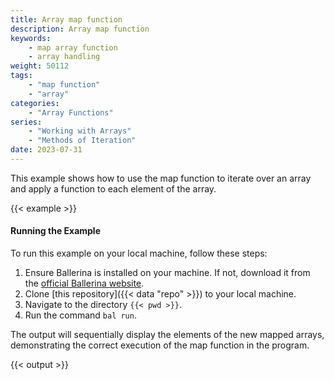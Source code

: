 ```yaml
---
title: Array map function
description: Array map function
keywords:
    - map array function
    - array handling
weight: 50112
tags:
    - "map function"
    - "array"
categories:
    - "Array Functions"
series:
    - "Working with Arrays"
    - "Methods of Iteration"
date: 2023-07-31
---
```


This example shows how to use the map function to iterate over an array and apply a function to each element of the array. 

{{< example >}}

#### Running the Example

To run this example on your local machine, follow these steps:

1. Ensure Ballerina is installed on your machine. If not, download it from the [official Ballerina website](https://ballerina.io).
2. Clone [this repository]({{< data "repo" >}}) to your local machine.
3. Navigate to the directory `{{< pwd >}}`.
4. Run the command `bal run`. 

The output will sequentially display the elements of the new mapped arrays, demonstrating the correct execution of the map function in the program.

{{< output >}}